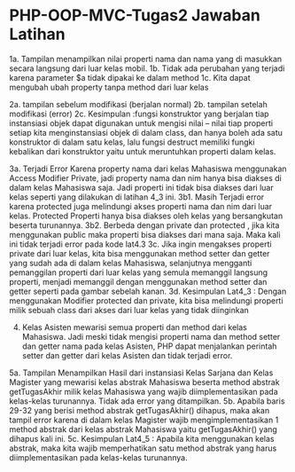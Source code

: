 # PHP-OOP-MVC-Tugas2 Jawaban Latihan
1a. Tampilan menampilkan nilai properti nama dan nama yang di masukkan secara langsung dari luar kelas mobil.
1b. Tidak ada perubahan yang terjadi karena parameter $a tidak dipakai ke dalam method
1c. Kita dapat mengubah ubah property tanpa method dari luar kelas

2a. tampilan sebelum modifikasi (berjalan normal)
2b. tampilan setelah modifikasi (error)
2c. Kesimpulan :fungsi konstruktor yang berjalan tiap instansiasi objek dapat digunakan untuk mengisi nilai – nilai tiap properti setiap kita menginstansiasi objek di dalam class, dan  hanya boleh ada satu konstruktor di dalam satu kelas, lalu fungsi destruct memiliki fungki kebalikan dari konstruktor yaitu untuk meruntuhkan properti dalam kelas.

3a. Terjadi Error Karena property nama dari kelas Mahasiswa menggunakan Access Modifier Private, jadi property nama dan nim hanya bisa diakses di dalam kelas Mahasiswa saja. Jadi properti ini tidak bisa diakses dari luar kelas seperti yang dilakukan di latihan 4_3 ini.
3b1. Masih Terjadi error karena protected juga melindungi akses properti nama dan nim dari luar kelas. Protected Properti hanya bisa diakses oleh kelas yang bersangkutan beserta turunannya.
3b2. Berbeda dengan private dan protected , jika kita menggunakan public maka properti bisa diakses dari mana saja. Maka kali ini tidak terjadi error pada kode lat4.3
3c. Jika ingin mengakses properti private dari luar kelas, kita bisa menggunakan method setter dan getter yang sudah ada di dalam kelas Mahasiswa, selanjutnya mengganti pemanggilan properti dari luar kelas yang semula memanggil langsung properti, menjadi memanggil dengan menggunakan method setter dan getter seperti pada gambar sebelah kanan.
3d. Kesimpulan Lat4_3 : Dengan menggunakan Modifier protected dan private, kita bisa melindungi properti milik sebuah class dari akses dari luar kelas yang tidak diinginkan

4. Kelas Asisten mewarisi semua properti dan method dari kelas Mahasiswa. Jadi meski tidak mengisi properti nama dan method setter dan getter nama pada kelas Asisten, PHP dapat menjalankan perintah setter dan getter dari kelas Asisten dan tidak terjadi error.

5a. Tampilan Menampilkan Hasil dari instansiasi Kelas Sarjana dan Kelas Magister yang mewarisi kelas abstrak Mahasiswa beserta method abstrak getTugasAkhir milik kelas Mahasiswa yang wajib diimplementasikan pada kelas-kelas turunannya. Tidak ada error yang ditampilkan.
 5b. Apabila baris 29-32 yang berisi method abstrak getTugasAkhir() dihapus, maka akan tampil error karena di dalam kelas Magister wajib mengimplementasikan 1 method abstrak dari kelas abstrak Mahasiswa yaitu getTugasAkhir() yang dihapus kali ini.
5c. Kesimpulan Lat4_5 : Apabila kita menggunakan kelas abstrak, maka kita wajib memperhatikan satu method abstrak yang harus diimplementasikan pada kelas-kelas turunannya.
